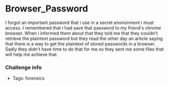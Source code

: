 # Browser_Password

I forgot an important password that i use in a secret environment i must access. I remembered that i had save that password to my friend's chrome browser. When i informed them about that they told me that they couldn't retrieve the plaintext password but they read the other day an article saying that there is a way to get the plaintext of stored passwords in a browser. Sadly they didn't have time to do that for me so they sent me some files that will help me achieve that.

### Challenge info
- Tags: forensics
